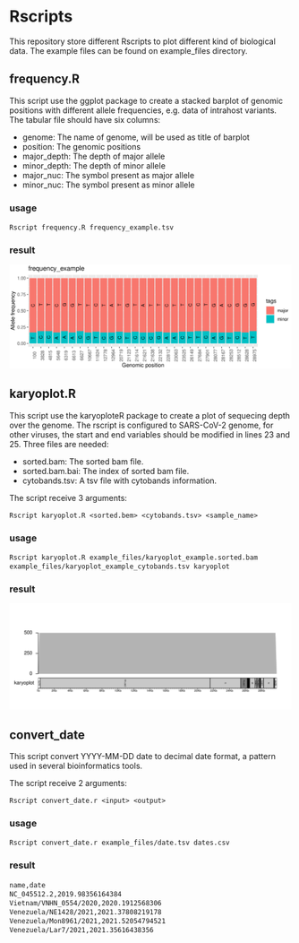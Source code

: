 # Rscripts

This repository store different Rscripts to plot different kind of biological data. The example files can be found on example_files directory.

## frequency.R

This script use the ggplot package to create a stacked barplot of genomic positions with different allele frequencies, e.g. data of intrahost variants. The tabular file should have six columns:

- genome: The name of genome, will be used as title of barplot
- position: The genomic positions
- major_depth: The depth of major allele
- minor_depth: The depth of minor allele
- major_nuc: The symbol present as major allele
- minor_nuc: The symbol present as minor allele

### usage

```
Rscript frequency.R frequency_example.tsv
```

### result

![](example_figures/frequency_example.png)

## karyoplot.R

This script use the karyoploteR package to create a plot of sequecing depth over the genome. The rscript is configured to SARS-CoV-2 genome, for other viruses, the start and end variables should be modified in lines 23 and 25. Three files are needed:

- sorted.bam: The sorted bam file.
- sorted.bam.bai: The index of sorted bam file.
- cytobands.tsv: A tsv file with cytobands information.

The script receive 3 arguments:

```
Rscript karyoplot.R <sorted.bem> <cytobands.tsv> <sample_name>
```

### usage

```
Rscript karyoplot.R example_files/karyoplot_example.sorted.bam example_files/karyoplot_example_cytobands.tsv karyoplot
```

### result

![](example_figures/karyoplot_example.png)

## convert_date

This script convert YYYY-MM-DD date to decimal date format, a pattern used in several bioinformatics tools.

The script receive 2 arguments:

```
Rscript convert_date.r <input> <output>
```

### usage

```
Rscript convert_date.r example_files/date.tsv dates.csv
```

### result

```
name,date
NC_045512.2,2019.98356164384
Vietnam/VNHN_0554/2020,2020.1912568306
Venezuela/NE1428/2021,2021.37808219178
Venezuela/Mon8961/2021,2021.52054794521
Venezuela/Lar7/2021,2021.35616438356
```
